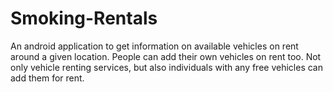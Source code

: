 # Smoking-Rentals
An android application to get information on available vehicles on rent around a given location. People can add their own vehicles on rent too. Not only vehicle renting services, but also individuals with any free vehicles can add them for rent.
